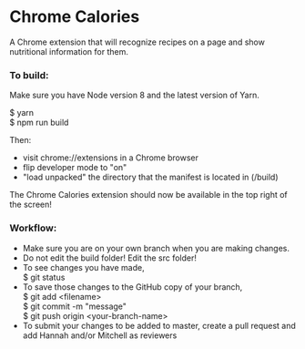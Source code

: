 # Chrome Calories

A Chrome extension that will recognize recipes on a page and show nutritional information for them.

### To build:

Make sure you have Node version 8 and the latest version of Yarn.

$ yarn  
$ npm run build

Then:
* visit chrome://extensions in a Chrome browser
* flip developer mode to "on"
* "load unpacked" the directory that the manifest is located in (/build)

The Chrome Calories extension should now be available in the top right of the screen!

### Workflow:
* Make sure you are on your own branch when you are making changes. 
* Do not edit the build folder! Edit the src folder!
* To see changes you have made,  
$ git status
* To save those changes to the GitHub copy of your branch,  
$ git add &lt;filename&gt;  
$ git commit -m "message"  
$ git push origin &lt;your-branch-name&gt;
* To submit your changes to be added to master, create a pull request and add Hannah and/or Mitchell as reviewers
